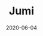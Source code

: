 ---
title: Jumi
summary: Global spread and evolution of the plague bacterium, Yersinia pestis.
tags:
  - Genomics
  - Database
  - Plague
date: "2020-06-04"

# Optional external URL for project (replaces project detail page).
external_link: https://ktmeaton.github.io/plague-phylogeography/
---